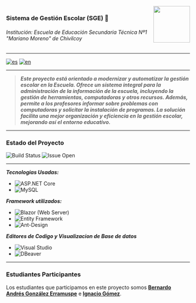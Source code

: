 <img align="right" width="100" height="100" src="https://i.imgur.com/3Rpkk1F.jpeg">

### Sistema de Gestión Escolar (SGE) 🏫
###### Institución: Escuela de Educación Secundaria Técnica Nº1 "Mariano Moreno" de Chivilcoy

---

[![es](https://img.shields.io/badge/lang-es-red)](README.md)
[![en](https://img.shields.io/badge/lang-en-red.svg)](README-en.md)

---

> ***Este proyecto está orientado a modernizar y automatizar la gestión escolar en la Escuela. Ofrece un sistema integral para la administración de la información de la escuela, incluyendo la gestión de herramientas, computadoras y otros recursos. Además, permite a los profesores informar sobre problemas con computadoras y solicitar la instalación de programas. La solución facilita una mejor organización y eficiencia en la gestión escolar, mejorando así el entorno educativo.***

---

### Estado del Proyecto
![Build Status](https://github.com/EEST1Chivilcoy/7B-2024-PDISC-G2/actions/workflows/main_paginaeest1.yml/badge.svg)
![Issue Open](https://img.shields.io/github/issues/EEST1Chivilcoy/7B-2024-PDISC-G2.svg)

---

***Tecnologias Usadas:*** 
- ![ASP.NET Core](https://img.shields.io/badge/ASP.NET%20Core-%23006B75.svg?style=for-the-badge&logo=aspnetcore&logoColor=white)
- ![MySQL](https://img.shields.io/badge/mysql-4479A1.svg?style=for-the-badge&logo=mysql&logoColor=white)

***Framework utilizados:***
- ![Blazor](https://img.shields.io/badge/blazor-%235C2D91.svg?style=for-the-badge&logo=blazor&logoColor=white) (Web Server)
- ![Entity Framework](https://img.shields.io/badge/Entity%20Framework-%23076D57.svg?style=for-the-badge&logo=entity-framework&logoColor=white)
- ![Ant-Design](https://img.shields.io/badge/-AntDesign-%230170FE?style=for-the-badge&logo=ant-design&logoColor=white)

***Editores de Codigo y Visualizacion de Base de datos***
- ![Visual Studio](https://img.shields.io/badge/Visual_Studio-5C2D91?style=for-the-badge&logo=visual%20studio&logoColor=white)
- ![DBeaver](https://img.shields.io/badge/DBeaver-1f425f?style=for-the-badge&logo=dbeaver&logoColor=white)

---

### Estudiantes Participantes
Los estudiantes que participamos en este proyecto somos [**Bernardo Andrés González Erramuspe**](https://github.com/Bernard2806) e [**Ignacio Gómez**](https://github.com/IgnGom06).
